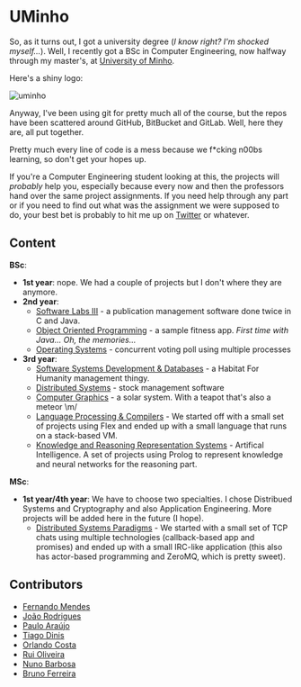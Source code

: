 # UMinho

So, as it turns out, I got a university degree (*I know right? I'm shocked myself...*). Well, I recently got a BSc in Computer Engineering, now halfway through my master's, at [University of Minho](https://www.uminho.pt/EN/).

Here's a shiny logo:

![uminho](http://www4.di.uminho.pt/~jmf/IMAGES/um_eeng.gif)

Anyway, I've been using git for pretty much all of the course, but the repos have been scattered around GitHub, BitBucket and GitLab. Well, here they are, all put together.

Pretty much every line of code is a mess because we f\*cking n00bs learning, so don't get your hopes up.

If you're a Computer Engineering student looking at this, the projects will *probably* help you, especially because every now and then the professors hand over the same project assignments. If you need help through any part or if you need to find out what was the assignment we were supposed to do, your best bet is probably to hit me up on [Twitter](https://twitter.com/fribmendes) or whatever.

## Content

**BSc**:

* **1st year**: nope. We had a couple of projects but I don't where they are anymore.
* **2nd year**:
  - [Software Labs III](https://github.com/frmendes/uminho/tree/master/02/LI3) - a publication management software done twice in C and Java.
  - [Object Oriented Programming](https://github.com/frmendes/uminho/tree/master/02/POO) - a sample fitness app. *First time with Java... Oh, the memories...*
  - [Operating Systems](https://github.com/frmendes/uminho/tree/master/02/SO) - concurrent voting poll using multiple processes
* **3rd year**:
  - [Software Systems Development & Databases](https://github.com/frmendes/uminho/tree/master/03/DSS_BD) - a Habitat For Humanity management thingy.
  - [Distributed Systems](https://github.com/frmendes/uminho/tree/master/03/SD) - stock management software
  - [Computer Graphics](https://github.com/frmendes/uminho/tree/master/03/CG) - a solar system. With a teapot that's also a meteor \\m/
  - [Language Processing & Compilers](https://github.com/frmendes/uminho/tree/master/03/PL) - We started off with a small set of projects using Flex and ended up with a small language that runs on a stack-based VM.
  - [Knowledge and Reasoning Representation Systems](https://github.com/frmendes/uminho/tree/master/03/SRCR) - Artifical Intelligence. A set of projects using Prolog to represent knowledge and neural networks for the reasoning part.

**MSc**:
  * **1st year/4th year**: We have to choose two specialties. I chose Distribued Systems and Cryptography and also Application Engineering. More projects will be added here in the future (I hope).
    - [Distributed Systems Paradigms](https://github.com/frmendes/uminho/tree/master/04/PSD) - We started with a small set of TCP chats using multiple technologies (callback-based app and promises) and ended up with a small IRC-like application (this also has actor-based programming and ZeroMQ, which is pretty sweet).

## Contributors

* [Fernando Mendes](https://github.com/frmendes)
* [João Rodrigues](https://github.com/JoRod94)
* [Paulo Araújo](https://github.com/prccaraujo)
* [Tiago Dinis](https://github.com/tiagoddinis)
* [Orlando Costa](https://github.com/once16)
* [Rui Oliveira](https://github.com/ruioliveiras)
* [Nuno Barbosa](https://github.com/nunomcb)
* [Bruno Ferreira](https://github.com/chalkos)
